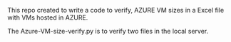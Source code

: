 This repo created to write a code to verify, AZURE VM sizes in a Excel file with VMs hosted in AZURE.

The Azure-VM-size-verify.py is to verify two files in the local server.
